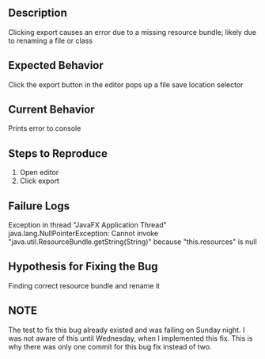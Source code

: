 ## Description
Clicking export causes an error due to a missing resource bundle; likely due to renaming a file or class

## Expected Behavior
Click the export button in the editor pops up a file save location selector

## Current Behavior
Prints error to console

## Steps to Reproduce
 1. Open editor
 2. Click export

## Failure Logs
Exception in thread "JavaFX Application Thread" java.lang.NullPointerException: Cannot invoke "java.util.ResourceBundle.getString(String)" because "this.resources" is null

## Hypothesis for Fixing the Bug
Finding correct resource bundle and rename it

## NOTE
The test to fix this bug already existed and was failing on Sunday night. I was not aware of this until Wednesday, when I implemented this fix. This is why there was only one commit for this bug fix instead of two.
